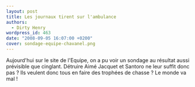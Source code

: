 ```yaml
---
layout: post
title: Les journaux tirent sur l'ambulance
authors:
  - Dirty Henry
wordpress_id: 463
date: "2008-09-05 16:07:00 +0200"
cover: sondage-equipe-chavanel.png
---
```


Aujourd'hui sur le site de l'Equipe, on a pu voir un sondage au résultat aussi
prévisible que cinglant. Détruire Aimé Jacquet et Santoro ne leur suffit donc
pas ? Ils veulent donc tous en faire des trophées de chasse ? Le monde va mal !

